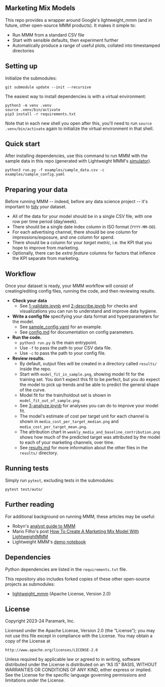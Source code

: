 ## Marketing Mix Models

This repo provides a wrapper around Google's lightweight_mmm (and in future, other open-source MMM products). It makes it simple to:

* Run MMM from a standard CSV file
* Start with sensible defaults, then experiment further
* Automatically produce a range of useful plots, collated into timestamped directories
<!--- * Remove outliers according to simple rules -->


## Setting up

Initialize the submodules:

```
git submodule update --init --recursive
```

The easiest way to install dependencies is with a virtual environment:

```
python3 -m venv .venv
source .venv/bin/activate
pip3 install -r requirements.txt
```

Note that in each new shell you open after this, you'll need to run `source .venv/bin/activate` again to initialize the virtual environment in that shell.


## Quick start

After installing dependencies, use this command to run MMM with the sample data in this repo (generated with Lightweight MMM's [simulator](https://github.com/google/lightweight_mmm/blob/main/lightweight_mmm/utils.py#L80-L165)).

```
python3 run.py -f examples/sample_data.csv -c examples/sample_config.yaml
```


## Preparing your data

Before running MMM -- indeed, before any data science project -- it's important to [tidy](https://cran.r-project.org/web/packages/tidyr/vignettes/tidy-data.html) your dataset.

* All of the data for your model should be in a single CSV file, with one row per time period (day/week).
* There should be a single date index column in ISO format (`YYYY-MM-DD`).
* For each advertising channel, there should be one column for impressions/exposure, and one column for spend.
* There should be a column for your _target metric_, i.e. the KPI that you hope to improve from marketing.
* Optionally, there can be _extra feature_ columns for factors that inflence the KPI separate from marketing.

## Workflow

Once your dataset is ready, your MMM workflow will consist of creating/editing config files, running the code, and then reviewing results.

* **Check your data**
  * See [1-validate.ipynb](./examples/jupyter/1-validate.ipynb) and [2-describe.ipynb](./examples/jupyter/2-describe.ipynb) for checks and visualizations you can run to understand and improve data hygiene.
* **Write a config file** specifying your data format and hyperparameters for the model.
  * See [sample_config.yaml](./examples/sample_config.yaml) for an example.
  * See [config.md](./docs/config.md) for documentation on config parameters.
* **Run the code.**
  * `python3 run.py` is the main entrypoint.
  * Use `-f` to pass the path to your CSV data file.
  * Use `-c` to pass the path to your config file.
* **Review results.**
  * By default, output files will be created in a directory called `results/` inside the repo.
  * Start with `model_fit_in_sample.png`, showing model fit for the training set. You don't expect this fit to be perfect, but you do expect the model to pick up trends and be able to predict the general shape of the curve.
  * Model fit for the train/holdout set is shown in `model_fit_out_of_sample.png`.
  * See [3-analyze.ipynb](./examples/jupyter/3-analyze.ipynb) for analyses you can do to improve your model fit.
  * The model's estimate of cost per target unit for each channel is shown in `media_cost_per_target_median.png` and `media_cost_per_target_mean.png`.
  * The attribution chart in `weekly_media_and_baseline_contribution.png` shows how much of the predicted target was attributed by the model to each of your marketing channels, over time.
  * See [results.md](./docs/results.md) for more information about the other files in the `results/` directory.


## Running tests

Simply run `pytest`, excluding tests in the submodules:

```
pytest test/auto/
```


## Further reading

For additional background on running MMM, these articles may be useful:
* Robyn's [analyst guide to MMM](https://facebookexperimental.github.io/Robyn/docs/analysts-guide-to-MMM/)
* Mario Filho's post [How To Create A Marketing Mix Model With LightweightMMM](https://forecastegy.com/posts/how-to-create-a-marketing-mix-model-with-lightweightmmm/)
* Lightweight MMM's [demo notebook](https://github.com/paramark-inc/lightweight_mmm/blob/main/examples/simple_end_to_end_demo.ipynb)



## Dependencies

Python dependencies are listed in the `requirements.txt` file.

This repository also includes forked copies of these other open-source projects as submodules:
* [lightweight_mmm](https://github.com/google/lightweight_mmm) (Apache License, Version 2.0)
<!---
* [orbit](https://github.com/uber/orbit) (Apache License, Version 2.0)
* [Robyn](https://github.com/facebookexperimental/Robyn) (MIT License)
-->


## License

Copyright 2023-24 Paramark, Inc.

Licensed under the Apache License, Version 2.0 (the “License”);
you may not use this file except in compliance with the License.
You may obtain a copy of the License at

    http://www.apache.org/licenses/LICENSE-2.0

Unless required by applicable law or agreed to in writing, software
distributed under the License is distributed on an “AS IS” BASIS,
WITHOUT WARRANTIES OR CONDITIONS OF ANY KIND, either express or implied.
See the License for the specific language governing permissions and
limitations under the License.
